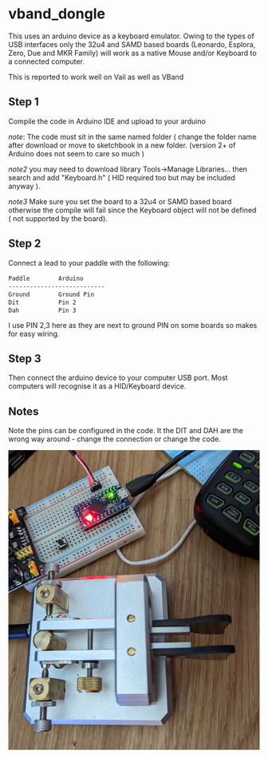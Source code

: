 # vband_dongle

This uses an arduino device as a keyboard emulator.  Owing to the types of USB interfaces 
only the 32u4 and SAMD based boards (Leonardo, Esplora, Zero, Due and MKR Family) will work 
as a native Mouse and/or Keyboard to a connected computer.

This is reported to work well on Vail as well as VBand

## Step 1
Compile the code in Arduino IDE and upload to your arduino

*note*:  The code must sit in the same named folder ( change the folder name after download
or move to sketchbook in a new folder.
(version 2+ of Arduino does not seem to care so much )

*note2* you may need to download library Tools->Manage Libraries...
then search and add "Keyboard.h" ( HID required too but may be included anyway ).

*note3* Make sure you set the board to a 32u4 or SAMD based board otherwise the compile will 
fail since the Keyboard object will not be defined ( not supported by the board).

## Step 2

Connect a lead to your paddle with the following:

```
Paddle        Arduino
---------------------------
Ground        Ground Pin
Dit           Pin 2
Dah           Pin 3
```
I use PIN 2,3 here as they are next to ground PIN on some boards so makes for easy wiring.

## Step 3
Then connect the arduino device to your computer USB port.  Most computers will recognise it as a HID/Keyboard device.

## Notes
Note the pins can be configured in the code.
It the DIT and DAH are the wrong way around - change the connection or change the code.

![alt text](https://github.com/sipsmi/vband_dongle/blob/main/vband.jpg?raw=true)
